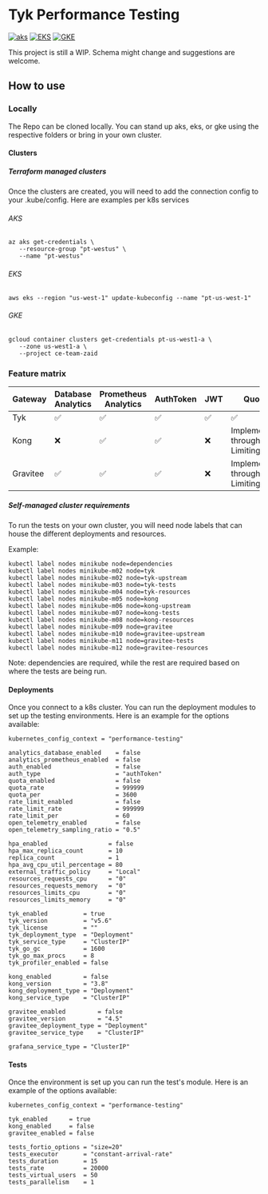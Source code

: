 # Tyk Performance Testing
[![aks](https://github.com/TykTechnologies/tyk-performance-testing/actions/workflows/AKS.yml/badge.svg)](https://github.com/TykTechnologies/tyk-performance-testing/actions/workflows/AKS.yml)
[![EKS](https://github.com/TykTechnologies/tyk-performance-testing/actions/workflows/EKS.yml/badge.svg)](https://github.com/TykTechnologies/tyk-performance-testing/actions/workflows/EKS.yml)
[![GKE](https://github.com/TykTechnologies/tyk-performance-testing/actions/workflows/GKE.yml/badge.svg)](https://github.com/TykTechnologies/tyk-performance-testing/actions/workflows/GKE.yml)

This project is still a WIP. Schema might change and suggestions are welcome. 

## How to use

### Locally
The Repo can be cloned locally. You can stand up aks, eks, or gke using the respective folders or bring in your own cluster. 

#### Clusters
##### Terraform managed clusters
Once the clusters are created, you will need to add the connection config to your .kube/config. Here are examples per k8s services

###### AKS
```
az aks get-credentials \
   --resource-group "pt-westus" \
   --name "pt-westus"
```

###### EKS
```
aws eks --region "us-west-1" update-kubeconfig --name "pt-us-west-1"
```

###### GKE
```
gcloud container clusters get-credentials pt-us-west1-a \
   --zone us-west1-a \
   --project ce-team-zaid
```

### Feature matrix

| Gateway  | Database Analytics | Prometheus Analytics | AuthToken          | JWT                | Quota                             | Rate Limiting      | Open Telemetry     | 
|----------|--------------------|----------------------|--------------------|--------------------|-----------------------------------|--------------------|--------------------|
| Tyk      | :white_check_mark: | :white_check_mark:   | :white_check_mark: | :white_check_mark: | :white_check_mark:                | :white_check_mark: | :white_check_mark: |
| Kong     | :x:                | :white_check_mark:   | :white_check_mark: | :x:                | Implemented through Rate Limiting | :white_check_mark: | :white_check_mark: | 
| Gravitee | :white_check_mark: | :white_check_mark:   | :white_check_mark: | :x:                | Implemented through Rate Limiting | :white_check_mark: | :x:                |

##### Self-managed cluster requirements
To run the tests on your own cluster, you will need node labels that can house the different deployments and resources.

Example:
```
kubectl label nodes minikube node=dependencies
kubectl label nodes minikube-m02 node=tyk
kubectl label nodes minikube-m02 node=tyk-upstream
kubectl label nodes minikube-m03 node=tyk-tests
kubectl label nodes minikube-m04 node=tyk-resources
kubectl label nodes minikube-m05 node=kong
kubectl label nodes minikube-m06 node=kong-upstream
kubectl label nodes minikube-m07 node=kong-tests
kubectl label nodes minikube-m08 node=kong-resources
kubectl label nodes minikube-m09 node=gravitee
kubectl label nodes minikube-m10 node=gravitee-upstream
kubectl label nodes minikube-m11 node=gravitee-tests
kubectl label nodes minikube-m12 node=gravitee-resources
```

Note: dependencies are required, while the rest are required based on where the tests are being run. 

#### Deployments
Once you connect to a k8s cluster. You can run the deployment modules to set up the testing environments. Here is an example for the options available:
```
kubernetes_config_context = "performance-testing"

analytics_database_enabled    = false
analytics_prometheus_enabled  = false
auth_enabled                  = false
auth_type                     = "authToken"
quota_enabled                 = false
quota_rate                    = 999999
quota_per                     = 3600
rate_limit_enabled            = false
rate_limit_rate               = 999999
rate_limit_per                = 60
open_telemetry_enabled        = false
open_telemetry_sampling_ratio = "0.5"

hpa_enabled                 = false
hpa_max_replica_count       = 10
replica_count               = 1
hpa_avg_cpu_util_percentage = 80
external_traffic_policy     = "Local"
resources_requests_cpu      = "0"
resources_requests_memory   = "0"
resources_limits_cpu        = "0"
resources_limits_memory     = "0"

tyk_enabled          = true
tyk_version          = "v5.6"
tyk_license          = ""
tyk_deployment_type  = "Deployment"
tyk_service_type     = "ClusterIP"
tyk_go_gc            = 1600
tyk_go_max_procs     = 8
tyk_profiler_enabled = false

kong_enabled         = false
kong_version         = "3.8"
kong_deployment_type = "Deployment"
kong_service_type    = "ClusterIP"

gravitee_enabled         = false
gravitee_version         = "4.5"
gravitee_deployment_type = "Deployment"
gravitee_service_type    = "ClusterIP"

grafana_service_type = "ClusterIP"
```

#### Tests
Once the environment is set up you can run the test's module. Here is an example of the options available:
```
kubernetes_config_context = "performance-testing"

tyk_enabled      = true
kong_enabled     = false
gravitee_enabled = false

tests_fortio_options = "size=20"
tests_executor       = "constant-arrival-rate"
tests_duration       = 15
tests_rate           = 20000
tests_virtual_users  = 50
tests_parallelism    = 1
```
